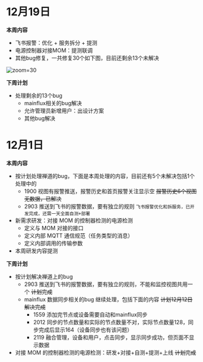 # 12月19日

**本周内容**

- 飞书报警：优化 + 服务拆分 + 提测
- 电源控制器对接MOM：提测联调
- 其他bug修复，一共修复30个如下图，目前还剩余13个未解决

![zoom=30](969119e57cd58951081b91a366898d8d.png)

**下周计划**

- 处理剩余的13个bug
    - mainflux相关的bug解决
    - 允许管理员新增用户：出设计方案
    - 其他bug解决

# 12月1日

**本周内容**

- 按计划处理禅道的bug，下面是本周处理的内容，目前还有5个未解决包括1个处理中的
    - 1900 视图有报警推送，报警历史和首页报警关注显示空 ~~报警历史6个视图无数据，已解决~~
    - 2903 推送到飞书的报警数据，要有独立的规则 `飞书报警优化和拆服务，已开发完成，还需一天全面自测+部署`
- 新需求研发：对接 MOM 的控制器检测的电源检测
    - 定义与 MOM 对接的接口
    - 定义内部 MQTT 通信规范（任务类型的消息）
    - 定义内部调用的传输参数
- 本周研发内容提测

**下周计划**

- 按计划解决禅道上的bug
    - 2903 推送到飞书的报警数据，要有独立的规则，不能和监控视图共用一个 ~~计划完成~~
    - mainflux 数据同步相关的bug 继续处理，包括下面的内容 ~~计划12月12日解决完成~~
        - 1559 添加完节点或设备需要自动和mainflux同步
        - 2012 同步的节点数量和实际的节点数量不对，实际节点数量128，同步完成后显示164（设备同步也有该问题）
        - 2119 融合管理，设备和用户，点击同步，显示同步成功，但页面不显示数据
- 对接 MOM 的控制器检测的电源检测：研发+对接+自测+提测+上线 ~~计划完成~~